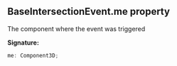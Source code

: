 
## BaseIntersectionEvent.me property

The component where the event was triggered

**Signature:**

```typescript
me: Component3D;
```
